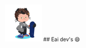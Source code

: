 <img src="https://github.com/iago187/iago187/blob/main/octocat%20iago.png" width="100" height="100"/> ## Eai dev's 😄 



